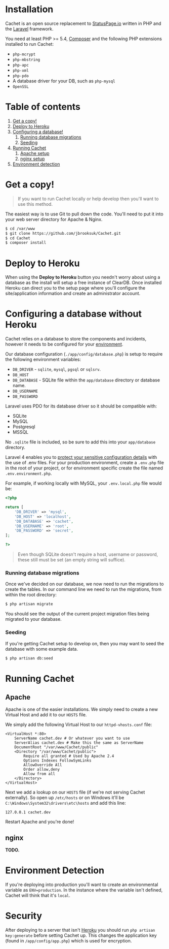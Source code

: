 # Installation

Cachet is an open source replacement to [StatusPage.io](https://statuspage.io) written in PHP and the [Laravel](http://laravel.com) framework.

You need at least PHP >= 5.4, [Composer](https://getcomposer.org/) and the following PHP extensions installed to run Cachet:

  - `php-mcrypt`
  - `php-mbstring`
  - `php-apc`
  - `php-xml`
  - `php-pdo`
  - A database driver for your DB, such as `php-mysql`
  - `OpenSSL`

# Table of contents

1. [Get a copy!](#get-a-copy)
2. [Deploy to Heroku](#deploy-to-heroku)
3. [Configuring a database!](#configuring-a-database)
	1. [Running database migrations](#running-database-migrations)
	2. [Seeding](#seeding)
4. [Running Cachet](#running-cachet)
	1. [Apache setup](#apache)
	2. [nginx setup](#nginx)
5. [Environment detection](#environment-detection)

# Get a copy!

> If you want to run Cachet locally or help develop then you'll want to use this method.

The easiest way is to use Git to pull down the code. You'll need to put it into your web server directory for Apache & Nginx.

```bash
$ cd /var/www
$ git clone https://github.com/jbrooksuk/Cachet.git
$ cd Cachet
$ composer install
```

# Deploy to Heroku

When using the **Deploy to Heroku** button you needn't worry about using a database as the install will setup a free instance of ClearDB. Once installed Heroku can direct you to the setup page where you'll configure the site/application information and create an administrator account.

# Configuring a database without Heroku

Cachet relies on a database to store the components and incidents, however it needs to be configured for your [environment](https://github.com/cachethq/Cachet/blob/master/INSTALL.md#environment-detection).

Our database configuration (`./app/config/database.php`) is setup to require the following environment variables:

- `DB_DRIVER` - `sqlite`, `mysql`, `pgsql` or `sqlsrv`.
- `DB_HOST`
- `DB_DATABASE` - SQLite file within the `app/database` directory or database name.
- `DB_USERNAME`
- `DB_PASSWORD`

Laravel uses PDO for its database driver so it should be compatible with:

- SQLite
- MySQL
- Postgresql
- MSSQL

No `.sqlite` file is included, so be sure to add this into your `app/database` directory.

Laravel 4 enables you to [protect your sensitive configuration details](http://laravel.com/docs/4.2/configuration#protecting-sensitive-configuration) with the use of .env files. For your production environment, create a `.env.php` file in the root of your project, or for environment specific create the file named `.env.environment.php`.

For example, if working locally with MySQL, your `.env.local.php` file would be:

```php
<?php

return [
	'DB_DRIVER' => 'mysql',
	'DB_HOST' => 'localhost',
	'DB_DATABASE' => 'cachet',
	'DB_USERNAME' => 'root',
	'DB_PASSWORD' => 'secret',
];

?>
```

> Even though SQLite doesn't require a host, username or password, these still must be set (an empty string will suffice).

### Running database migrations

Once we've decided on our database, we now need to run the migrations to create the tables.   In our command line we need to run the migrations, from within the root directory:

```bash
$ php artisan migrate
```

You should see the output of the current project migration files being migrated to your database.

### Seeding

If you're getting Cachet setup to develop on, then you may want to seed the database with some example data.

```bash
$ php artisan db:seed
```

# Running Cachet

## Apache

Apache is one of the easier installations. We simply need to create a new Virtual Host and add it to our `HOSTS` file.

We simply add the following Virtual Host to our `httpd-vhosts.conf` file:

```
<VirtualHost *:80>
	ServerName cachet.dev # Or whatever you want to use
	ServerAlias cachet.dev # Make this the same as ServerName
	DocumentRoot "/var/www/Cachet/public"
	<Directory "/var/www/Cachet/public">
		Require all granted # Used by Apache 2.4
		Options Indexes FollowSymLinks
		AllowOverride All
		Order allow,deny
		Allow from all
	</Directory>
</VirtualHost>
```

Next we add a lookup on our `HOSTS` file (if we're not serving Cachet externally). So open up `/etc/hosts` or on Windows it'll be `C:\Windows\System32\drivers\etc\hosts` and add this line:

```
127.0.0.1 cachet.dev
```

Restart Apache and you're done!

## nginx

**TODO.**

# Environment Detection

If you're deploying into production you'll want to create an environmental variable as `ENV=production`. In the instance where the variable isn't defined, Cachet will think that it's `local`.

# Security

After deploying to a server that isn't [Heroku](#heroku) you should run `php artisan key:generate` before setting Cachet up. This changes the application key (found in `/app/config/app.php`) which is used for encryption.
